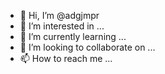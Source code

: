- 👋 Hi, I’m @adgjmpr
- 👀 I’m interested in ...
- 🌱 I’m currently learning ...
- 💞️ I’m looking to collaborate on ...
- 📫 How to reach me ...

<!---
adgjmpr/adgjmpr is a ✨ special ✨ repository because its `README.md` (this file) appears on your GitHub profile.
You can click the Preview link to take a look at your changes.
--->
